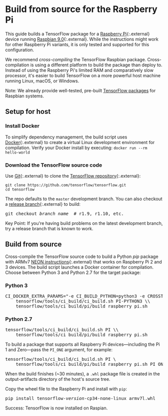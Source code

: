 # Build from source for the Raspberry Pi

This guide builds a TensorFlow package for a
[Raspberry Pi](https://www.raspberrypi.org/){:.external} device running
[Raspbian 9.0](https://www.raspberrypi.org/downloads/raspbian/){:.external}.
While the instructions might work for other Raspberry Pi variants, it is only
tested and supported for this configuration.

We recommend *cross-compiling* the TensorFlow Raspbian package. Cross-compilation
is using a different platform to build the package than deploy to. Instead of
using the Raspberry Pi's limited RAM and comparatively slow processor, it's
easier to build TensorFlow on a more powerful host machine running Linux, macOS,
or Windows.

Note: We already provide well-tested, pre-built [TensorFlow packages](./pip.md)
for Raspbian systems.


## Setup for host

### Install Docker

To simplify dependency management, the build script uses
[Docker](https://docs.docker.com/install/){:.external} to create a virtual Linux
development environment for compilation. Verify your Docker install by executing:
`docker run --rm hello-world`

### Download the TensorFlow source code

Use [Git](https://git-scm.com/){:.external} to clone the
[TensorFlow repository](https://github.com/tensorflow/tensorflow){:.external}:

<pre class="devsite-click-to-copy">
<code class="devsite-terminal">git clone https://github.com/tensorflow/tensorflow.git</code>
<code class="devsite-terminal">cd tensorflow</code>
</pre>

The repo defaults to the `master` development branch. You can also checkout a
[release branch](https://github.com/tensorflow/tensorflow/branches){:.external}
to build:

<pre class="devsite-terminal prettyprint lang-bsh">
git checkout <em>branch_name</em>  # r1.9, r1.10, etc.
</pre>

Key Point: If you're having build problems on the latest development branch, try
a release branch that is known to work.


## Build from source

Cross-compile the TensorFlow source code to build a Python *pip* package with
ARMv7 [NEON instructions](https://developer.arm.com/technologies/neon){:.external}
that works on Raspberry Pi 2 and 3 devices. The build script launches a Docker
container for compilation. Choose between Python 3 and Python 2.7 for the target
package:

<div class="ds-selector-tabs">
  <section>
    <h3>Python 3</h3>
<pre class="devsite-terminal prettyprint lang-bsh">
CI_DOCKER_EXTRA_PARAMS="-e CI_BUILD_PYTHON=python3 -e CROSSTOOL_PYTHON_INCLUDE_PATH=/usr/include/python3.4" \\
    tensorflow/tools/ci_build/ci_build.sh PI-PYTHON3 \\
    tensorflow/tools/ci_build/pi/build_raspberry_pi.sh
</pre>
  </section>
  <section>
    <h3>Python 2.7</h3>
<pre class="devsite-terminal prettyprint lang-bsh">
tensorflow/tools/ci_build/ci_build.sh PI \\
    tensorflow/tools/ci_build/pi/build_raspberry_pi.sh
</pre>
  </section>
</div><!--/ds-selector-tabs-->

To build a package that supports all Raspberry Pi devices—including the Pi 1 and
Zero—pass the `PI_ONE` argument, for example:

<pre class="devsite-terminal prettyprint lang-bsh">
tensorflow/tools/ci_build/ci_build.sh PI \
    tensorflow/tools/ci_build/pi/build_raspberry_pi.sh PI_ONE
</pre>

When the build finishes (~30 minutes), a `.whl` package file is created in the
output-artifacts directory of the host's source tree.

Copy the wheel file to the Raspberry Pi and install with `pip`:

<pre class="devsite-terminal devsite-click-to-copy">
pip install tensorflow-<var>version</var>-cp34-none-linux_armv7l.whl
</pre>

Success: TensorFlow is now installed on Raspian.
